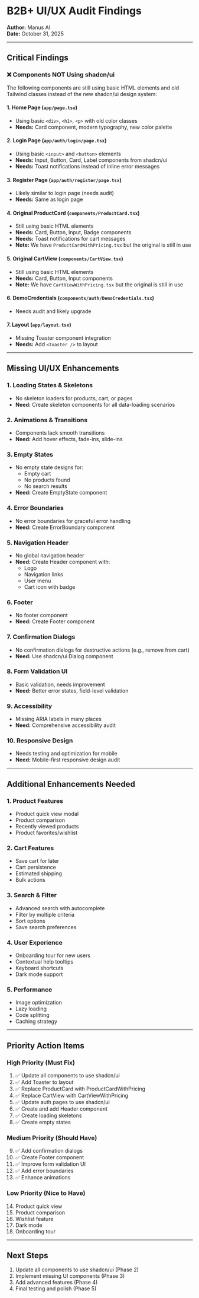 # B2B+ UI/UX Audit Findings

**Author:** Manus AI  
**Date:** October 31, 2025

---

## Critical Findings

### ❌ **Components NOT Using shadcn/ui**

The following components are still using basic HTML elements and old Tailwind classes instead of the new shadcn/ui design system:

#### 1. **Home Page** (`app/page.tsx`)
- Using basic `<div>`, `<h1>`, `<p>` with old color classes
- **Needs:** Card component, modern typography, new color palette

#### 2. **Login Page** (`app/auth/login/page.tsx`)
- Using basic `<input>` and `<button>` elements
- **Needs:** Input, Button, Card, Label components from shadcn/ui
- **Needs:** Toast notifications instead of inline error messages

#### 3. **Register Page** (`app/auth/register/page.tsx`)
- Likely similar to login page (needs audit)
- **Needs:** Same as login page

#### 4. **Original ProductCard** (`components/ProductCard.tsx`)
- Still using basic HTML elements
- **Needs:** Card, Button, Input, Badge components
- **Needs:** Toast notifications for cart messages
- **Note:** We have `ProductCardWithPricing.tsx` but the original is still in use

#### 5. **Original CartView** (`components/CartView.tsx`)
- Still using basic HTML elements
- **Needs:** Card, Button, Input components
- **Note:** We have `CartViewWithPricing.tsx` but the original is still in use

#### 6. **DemoCredentials** (`components/auth/DemoCredentials.tsx`)
- Needs audit and likely upgrade

#### 7. **Layout** (`app/layout.tsx`)
- Missing Toaster component integration
- **Needs:** Add `<Toaster />` to layout

---

## Missing UI/UX Enhancements

### 1. **Loading States & Skeletons**
- No skeleton loaders for products, cart, or pages
- **Need:** Create skeleton components for all data-loading scenarios

### 2. **Animations & Transitions**
- Components lack smooth transitions
- **Need:** Add hover effects, fade-ins, slide-ins

### 3. **Empty States**
- No empty state designs for:
  - Empty cart
  - No products found
  - No search results
- **Need:** Create EmptyState component

### 4. **Error Boundaries**
- No error boundaries for graceful error handling
- **Need:** Create ErrorBoundary component

### 5. **Navigation Header**
- No global navigation header
- **Need:** Create Header component with:
  - Logo
  - Navigation links
  - User menu
  - Cart icon with badge

### 6. **Footer**
- No footer component
- **Need:** Create Footer component

### 7. **Confirmation Dialogs**
- No confirmation dialogs for destructive actions (e.g., remove from cart)
- **Need:** Use shadcn/ui Dialog component

### 8. **Form Validation UI**
- Basic validation, needs improvement
- **Need:** Better error states, field-level validation

### 9. **Accessibility**
- Missing ARIA labels in many places
- **Need:** Comprehensive accessibility audit

### 10. **Responsive Design**
- Needs testing and optimization for mobile
- **Need:** Mobile-first responsive design audit

---

## Additional Enhancements Needed

### 1. **Product Features**
- Product quick view modal
- Product comparison
- Recently viewed products
- Product favorites/wishlist

### 2. **Cart Features**
- Save cart for later
- Cart persistence
- Estimated shipping
- Bulk actions

### 3. **Search & Filter**
- Advanced search with autocomplete
- Filter by multiple criteria
- Sort options
- Save search preferences

### 4. **User Experience**
- Onboarding tour for new users
- Contextual help tooltips
- Keyboard shortcuts
- Dark mode support

### 5. **Performance**
- Image optimization
- Lazy loading
- Code splitting
- Caching strategy

---

## Priority Action Items

### High Priority (Must Fix)
1. ✅ Update all components to use shadcn/ui
2. ✅ Add Toaster to layout
3. ✅ Replace ProductCard with ProductCardWithPricing
4. ✅ Replace CartView with CartViewWithPricing
5. ✅ Update auth pages to use shadcn/ui
6. ✅ Create and add Header component
7. ✅ Create loading skeletons
8. ✅ Create empty states

### Medium Priority (Should Have)
9. ✅ Add confirmation dialogs
10. ✅ Create Footer component
11. ✅ Improve form validation UI
12. ✅ Add error boundaries
13. ✅ Enhance animations

### Low Priority (Nice to Have)
14. Product quick view
15. Product comparison
16. Wishlist feature
17. Dark mode
18. Onboarding tour

---

## Next Steps

1. Update all components to use shadcn/ui (Phase 2)
2. Implement missing UI components (Phase 3)
3. Add advanced features (Phase 4)
4. Final testing and polish (Phase 5)
